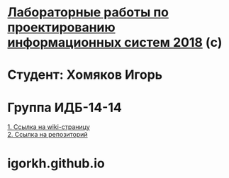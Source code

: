 # <ins>Лабораторные работы по проектированию информационных систем 2018</ins> (c)
# Студент: Хомяков Игорь 
# Группа ИДБ-14-14

[1. Ссылка на wiki-страницу](https://github.com/igorWEBdeveloper/igorkh.github.io/wiki)<br>
[2. Ссылка на репозиторий](https://github.com/igorWEBdeveloper/igorkh.github.io)


# igorkh.github.io
